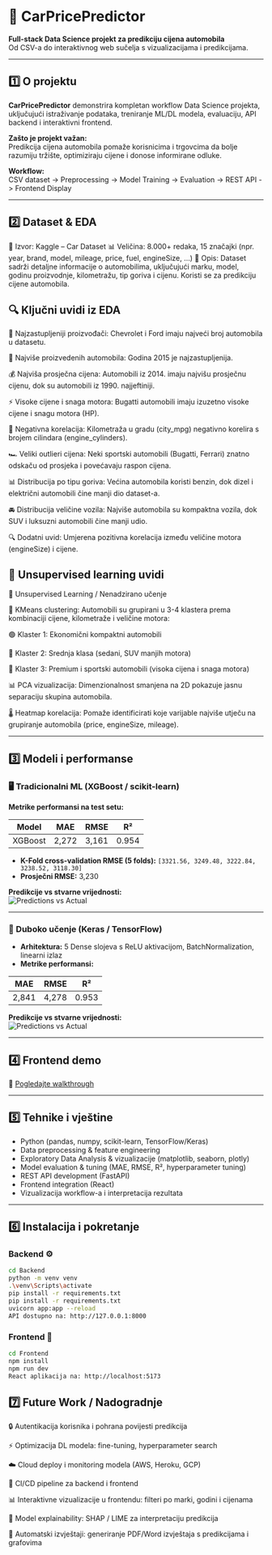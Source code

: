 # 🚗 CarPricePredictor

**Full-stack Data Science projekt za predikciju cijena automobila**  
Od CSV-a do interaktivnog web sučelja s vizualizacijama i predikcijama.

---

## 1️⃣ O projektu

**CarPricePredictor** demonstrira kompletan workflow Data Science projekta, uključujući istraživanje podataka, treniranje ML/DL modela, evaluaciju, API backend i interaktivni frontend.  

**Zašto je projekt važan:**  
Predikcija cijena automobila pomaže korisnicima i trgovcima da bolje razumiju tržište, optimiziraju cijene i donose informirane odluke.

**Workflow:**  
CSV dataset -> Preprocessing -> Model Training -> Evaluation -> REST API -> Frontend Display

---

## 2️⃣ Dataset & EDA 

📌 Izvor: Kaggle – Car Dataset
📊 Veličina: 8.000+ redaka, 15 značajki (npr. year, brand, model, mileage, price, fuel, engineSize, …)
📝 Opis: Dataset sadrži detaljne informacije o automobilima, uključujući marku, model, godinu proizvodnje, kilometražu, tip goriva i cijenu. Koristi se za predikciju cijene automobila.

## 🔍 Ključni uvidi iz EDA
 
🚗 Najzastupljeniji proizvođači: Chevrolet i Ford imaju najveći broj automobila u datasetu.

📅 Najviše proizvedenih automobila: Godina 2015 je najzastupljenija.

💰 Najviša prosječna cijena: Automobili iz 2014. imaju najvišu prosječnu cijenu, dok su automobili iz 1990. najjeftiniji.

⚡ Visoke cijene i snaga motora: Bugatti automobili imaju izuzetno visoke cijene i snagu motora (HP).

🔄 Negativna korelacija: Kilometraža u gradu (city_mpg) negativno korelira s brojem cilindara (engine_cylinders).

🏎️ Veliki outlieri cijena: Neki sportski automobili (Bugatti, Ferrari) znatno odskaču od prosjeka i povećavaju raspon cijena.

📊 Distribucija po tipu goriva: Većina automobila koristi benzin, dok dizel i električni automobili čine manji dio dataset-a.

🚘 Distribucija veličine vozila: Najviše automobila su kompaktna vozila, dok SUV i luksuzni automobili čine manji udio.

🔍 Dodatni uvid: Umjerena pozitivna korelacija između veličine motora (engineSize) i cijene.

## 🧩 Unsupervised learning uvidi

🧩 Unsupervised Learning / Nenadzirano učenje

🔹 KMeans clustering: Automobili su grupirani u 3-4 klastera prema kombinaciji cijene, kilometraže i veličine motora:

🟢 Klaster 1: Ekonomični kompaktni automobili

🔵 Klaster 2: Srednja klasa (sedani, SUV manjih motora)

🔴 Klaster 3: Premium i sportski automobili (visoka cijena i snaga motora)

📊 PCA vizualizacija: Dimenzionalnost smanjena na 2D pokazuje jasnu separaciju skupina automobila.

🌡️ Heatmap korelacija: Pomaže identificirati koje varijable najviše utječu na grupiranje automobila (price, engineSize, mileage).

---

## 3️⃣ Modeli i performanse

### 🖥️ Tradicionalni ML (XGBoost / scikit-learn)

**Metrike performansi na test setu:**  

| Model   | MAE    | RMSE     | R²      |
|---------|--------|----------|---------|
| XGBoost | 2,272  | 3,161    | 0.954   |

- **K-Fold cross-validation RMSE (5 folds):** `[3321.56, 3249.48, 3222.84, 3238.52, 3118.30]`  
- **Prosječni RMSE:** 3,230  

 **Predikcije vs stvarne vrijednosti:**  
![Predictions vs Actual](Notebooks/predictions_vs_actual_XGB.png)

---

### 🤖 Duboko učenje (Keras / TensorFlow)

- **Arhitektura:** 5 Dense slojeva s ReLU aktivacijom, BatchNormalization, linearni izlaz  
- **Metrike performansi:**
  
| MAE    | RMSE     | R²      |
|--------|----------|---------|
| 2,841  | 4,278    | 0.953   |

  **Predikcije vs stvarne vrijednosti:**  
![Predictions vs Actual](Notebooks/predictions_vs_actual.png) 

---

## 4️⃣ Frontend demo 

🎥 [Pogledajte walkthrough](https://youtu.be/XHRy7R_lGic)

---

## 5️⃣ Tehnike i vještine

- Python (pandas, numpy, scikit-learn, TensorFlow/Keras)  
- Data preprocessing & feature engineering  
- Exploratory Data Analysis & vizualizacije (matplotlib, seaborn, plotly)  
- Model evaluation & tuning (MAE, RMSE, R², hyperparameter tuning)  
- REST API development (FastAPI)  
- Frontend integration (React)  
- Vizualizacija workflow-a i interpretacija rezultata  

---

## 6️⃣ Instalacija i pokretanje

### Backend ⚙️
```bash
cd Backend
python -m venv venv
.\venv\Scripts\activate
pip install -r requirements.txt
pip install -r requirements.txt
uvicorn app:app --reload
API dostupno na: http://127.0.0.1:8000
```
### Frontend 🎨
```bash
cd Frontend
npm install
npm run dev
React aplikacija na: http://localhost:5173
```

## 7️⃣ Future Work / Nadogradnje
🔒 Autentikacija korisnika i pohrana povijesti predikcija

⚡ Optimizacija DL modela: fine-tuning, hyperparameter search

☁️ Cloud deploy i monitoring modela (AWS, Heroku, GCP)

🔄 CI/CD pipeline za backend i frontend

📊 Interaktivne vizualizacije u frontendu: filteri po marki, godini i cijenama

🤖 Model explainability: SHAP / LIME za interpretaciju predikcija

📝 Automatski izvještaji: generiranje PDF/Word izvještaja s predikcijama i grafovima
